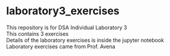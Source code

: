 # laboratory3_exercises
This repository is for DSA Individual Laboratory 3 <br>
This contains 3 exercises <br>
Details of the laboratory exercises is inside the jupyter notebook <br>
Laboratory exercises came from Prof. Avena
